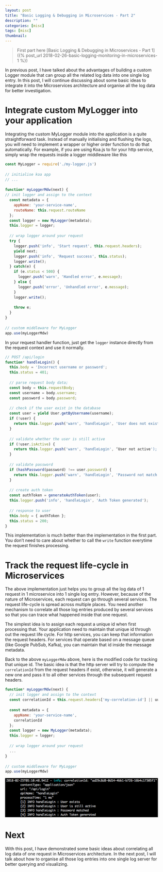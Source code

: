 ```yaml
---
layout: post
title: "Basic Logging & Debugging in Microservices - Part 2"
description: ""
categories: [misc]
tags: [misc]
thumbnail: 
---
```


> First part here [Basic Logging & Debugging in Microservices - Part 1]({% post_url 2018-02-26-basic-logging-monitoring-in-microservices-1 %})

In previous post, I have talked about the advantages of building a custom Logger module that can group all the related log data into one single log entry. In this post, I will continue discussing about some basic ideas to integrate it into the Microservices architecture and organise all the log data for better investigation.

# Integrate custom MyLogger into your application

Integrating the custom MyLogger module into the application is a quite straightforward task. Instead of manually initialising and flushing the logs, you will need to implement a wrapper or higher order function to do that automatically. For example, if you are using Koa.js to for your http service, simply wrap the requests inside a logger middleware like this

<!-- more -->

```js
const MyLogger = require('./my-logger.js')

// initialise koa app
// ...

function* myLoggerMdw(next) {
// init logger and assign to the context
  const metadata = {
    appName: 'your-service-name',
    routeName: this.request.routeName
  };
  const logger = new MyLogger(metadata);
  this.logger = logger;
  
  // wrap logger around your request
  try {
    logger.push('info', 'Start request', this.request.headers);
    yield next;
    logger.push('info', 'Request success', this.status);
    logger.write();
  } catch(e) {
    if (e.status < 500) {
      logger.push('warn', 'Handled error', e.message);
    } else {
      logger.push('error', 'Unhandled error', e.message);
    }
    logger.write();

    throw e;
  }
}

// custom middleware for MyLogger
app.use(myLoggerMdw)
```

In your request handler function, just get the `logger` instance directly from the request context and use it normally.

```js
// POST /api/login
function* handleLogin() {
  this.body = 'Incorrect username or password';
  this.status = 401;

  // parse request body data;
  const body = this.requestBody;
  const username = body.username;
  const password = body.password;

  // check if the user exist in the database
  const user = yield User.getByUsername(username);
  if (!user) {
    return this.logger.push('warn', 'handleLogin', 'User does not exist');
  }

  // validate whether the user is still active
  if (!user.isActive) {
    return this.logger.push('warn', 'handleLogin', ‘User not active');
  }

  // validate password
  if (hashPassword(password) !== user.password) {
    return this.logger.push('warn', 'handleLogin', 'Password not match');
  }

  // create auth token
  const authToken = generateAuthToken(user);
  this.logger.push('info', 'handleLogin', 'Auth Token generated');

  // response to user
  this.body = { authToken };
  this.status = 200;
}
```

This implementation is much better than the implementation in the first part. You don’t need to care about whether to call the `write` function everytime the request finishes processing.

# Track the request life-cycle in Microservices

The above implementation just helps you to group all the log data of 1 request in 1 microservice into 1 single log entry. However, because of the nature of Microservices, each request can go through several services. The request life-cycle is spread across multiple places. You need another mechanism to correlate all those log entries produced by several services so that you can trace what happened inside that one request.

The simplest idea is to assign each request a unique id when first processing that. Your application need to maintain that unique id through out the request life cycle. For http services, you can keep that information the request headers. For services that operate based on a message queue (like Google PubSub, Kafka), you can maintain that id inside the message metadata.

Back to the above `myLoggerMdw` above, here is the modified code for tracking that unique id. The basic idea is that the http server will try to compute the `correlationId` from the request headers if exist, otherwise, it will generate a new one and pass it to all other services through the subsequent request headers.

```js
function* myLoggerMdw(next) {
  // init logger and assign to the context
  const correlationId = this.request.headers['my-correlation-id'] || uuid.v4();
  
  const metadata = {
    appName: 'your-service-name',
    correlationId
  };
  const logger = new MyLogger(metadata);
  this.logger = logger;
  
  // wrap logger around your request
  ...
}

// custom middleware for MyLogger
app.use(myLoggerMdw)
```

![with correlationId](/files/2018-02-22-basic-logging-monitoring-in-microservices-1/success-log.png)

# Next

With this post, I have demonstrated some basic ideas about correlating all log data of one request in Microservices architecture. In the next post, I will talk about how to organise all those log entries into one single log server for better querying and visualizing.